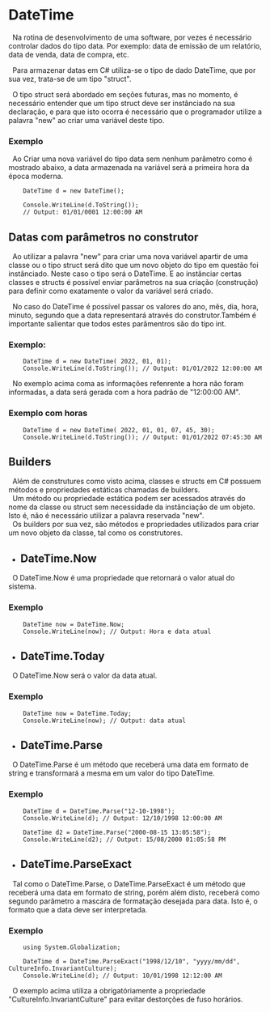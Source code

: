 # DateTime

&nbsp; Na rotina de desenvolvimento de uma software, por vezes é necessário controlar dados do tipo data. Por exemplo: data de emissão de um relatório, data de venda, data de compra, etc. 

&nbsp; Para armazenar datas em C# utiliza-se  o tipo de dado DateTime, que por sua vez, trata-se de um tipo "struct". <br>

&nbsp; O tipo struct será abordado em seções futuras, mas no momento, é necessário entender que um tipo struct deve ser instânciado na sua declaração, e para que isto ocorra é necessário que o programador utilize a palavra "new" ao criar uma variável deste tipo.

### Exemplo

&nbsp; Ao Criar uma nova variável do tipo data sem nenhum parâmetro como é mostrado abaixo, a data armazenada na variável será a primeira hora da época moderna.

```
    DateTime d = new DateTime();

    Console.WriteLine(d.ToString());
    // Output: 01/01/0001 12:00:00 AM
```

## Datas com parâmetros no construtor

&nbsp; Ao utilizar a palavra "new" para criar uma nova variável apartir de uma classe ou o tipo struct será dito que um novo objeto do tipo em questão foi instânciado. Neste caso o tipo será o DateTime. E ao instânciar certas classes e structs é possível enviar parâmetros na sua criação (construção) para definir como exatamente o valor da variável será criado.

&nbsp; No caso do DateTime é possível passar os valores do ano, mês, dia, hora, minuto, segundo que a data representará através do construtor.Também é importante salientar que todos estes parâmentros são do tipo int.

### Exemplo:

```
    DateTime d = new DateTime( 2022, 01, 01);
    Console.WriteLine(d.ToString()); // Output: 01/01/2022 12:00:00 AM
```

&nbsp; No exemplo acima coma as informações refenrente a hora não foram informadas, a data será gerada com a hora padrão de "12:00:00 AM".

### Exemplo com horas

```
    DateTime d = new DateTime( 2022, 01, 01, 07, 45, 30);
    Console.WriteLine(d.ToString()); // Output: 01/01/2022 07:45:30 AM

```

## Builders

&nbsp; Além de construtures como visto acima, classes e structs em C# possuem métodos e propriedades estáticas chamadas de builders.<br>
&nbsp; Um método ou propriedade estática podem ser acessados através do nome da classe ou struct sem necessidade  da instânciação de um objeto. Isto é, não é necessário utilizar a palavra reservada "new". <br>
&nbsp; Os builders por sua vez, são métodos e propriedades utilizados para criar um novo objeto da classe, tal como os construtores.

* ## DateTime.Now

&nbsp; O DateTime.Now é uma propriedade que retornará o valor atual do sistema.

### Exemplo

```
    DateTime now = DateTime.Now;
    Console.WriteLine(now); // Output: Hora e data atual
```

* ## DateTime.Today

&nbsp; O DateTime.Now será o valor da data atual.

### Exemplo

```
    DateTime now = DateTime.Today;
    Console.WriteLine(now); // Output: data atual
```

* ## DateTime.Parse

&nbsp; O DateTime.Parse é um método que receberá uma data em formato de string e transformará a mesma em um valor do tipo DateTime.

### Exemplo

```
    DateTime d = DateTime.Parse("12-10-1998");
    Console.WriteLine(d); // Output: 12/10/1998 12:00:00 AM

    DateTime d2 = DateTime.Parse("2000-08-15 13:05:58");
    Console.WriteLine(d2); // Output: 15/08/2000 01:05:58 PM
```

* ## DateTime.ParseExact

&nbsp; Tal como o DateTime.Parse, o DateTime.ParseExact é um método que receberá uma data em formato de string, porém além disto, receberá como segundo parâmetro a mascára de formatação desejada para data. Isto é, o formato que a data deve ser interpretada.

### Exemplo

```
    using System.Globalization;

    DateTime d = DateTime.ParseExact("1998/12/10", "yyyy/mm/dd", CultureInfo.InvariantCulture);
    Console.WriteLine(d); // Output: 10/01/1998 12:12:00 AM
```

&nbsp; O exemplo acima utiliza a obrigatóriamente a propriedade "CultureInfo.InvariantCulture" para evitar destorções de fuso horários.
